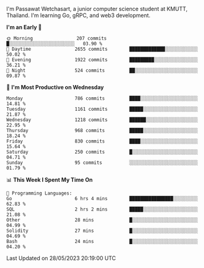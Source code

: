 
I'm Passawat Wetchasart, a junior computer science student at KMUTT, Thailand. I'm learning Go, gRPC, and web3 development.



<!--START_SECTION:waka-->
**I'm an Early 🐤** 

```text
🌞 Morning                207 commits         █░░░░░░░░░░░░░░░░░░░░░░░░   03.90 % 
🌆 Daytime                2655 commits        █████████████░░░░░░░░░░░░   50.02 % 
🌃 Evening                1922 commits        █████████░░░░░░░░░░░░░░░░   36.21 % 
🌙 Night                  524 commits         ██░░░░░░░░░░░░░░░░░░░░░░░   09.87 % 
```
📅 **I'm Most Productive on Wednesday** 

```text
Monday                   786 commits         ████░░░░░░░░░░░░░░░░░░░░░   14.81 % 
Tuesday                  1161 commits        █████░░░░░░░░░░░░░░░░░░░░   21.87 % 
Wednesday                1218 commits        ██████░░░░░░░░░░░░░░░░░░░   22.95 % 
Thursday                 968 commits         █████░░░░░░░░░░░░░░░░░░░░   18.24 % 
Friday                   830 commits         ████░░░░░░░░░░░░░░░░░░░░░   15.64 % 
Saturday                 250 commits         █░░░░░░░░░░░░░░░░░░░░░░░░   04.71 % 
Sunday                   95 commits          ░░░░░░░░░░░░░░░░░░░░░░░░░   01.79 % 
```


📊 **This Week I Spent My Time On** 

```text
💬 Programming Languages: 
Go                       6 hrs 4 mins        ████████████████░░░░░░░░░   62.83 % 
SQL                      2 hrs 2 mins        █████░░░░░░░░░░░░░░░░░░░░   21.08 % 
Other                    28 mins             █░░░░░░░░░░░░░░░░░░░░░░░░   04.99 % 
Solidity                 27 mins             █░░░░░░░░░░░░░░░░░░░░░░░░   04.69 % 
Bash                     24 mins             █░░░░░░░░░░░░░░░░░░░░░░░░   04.20 % 
```


 Last Updated on 28/05/2023 20:19:00 UTC
<!--END_SECTION:waka-->

<!--
**markpassawat/markpassawat** is a ✨ _special_ ✨ repository because its `README.md` (this file) appears on your GitHub profile.

Here are some ideas to get you started:

- 🔭 I’m currently working on ...
- 🌱 I’m currently learning ...
- 👯 I’m looking to collaborate on ...
- 🤔 I’m looking for help with ...
- 💬 Ask me about ...
- 📫 How to reach me: ...
- 😄 Pronouns: He/Him
- ⚡ Fun fact: ...
-->
